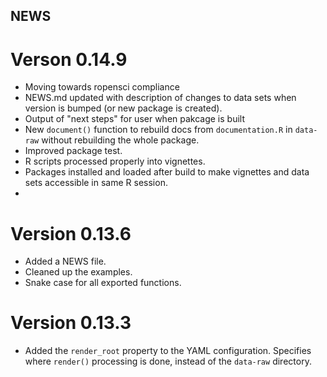## NEWS 

Verson 0.14.9
=============
- Moving towards ropensci compliance
- NEWS.md updated with description of changes to data sets when version is bumped (or new package is created).
- Output of "next steps" for user when pakcage is built
- New `document()` function to rebuild docs from `documentation.R` in `data-raw` without rebuilding the whole package.
- Improved package test.
- R scripts processed properly into vignettes.
- Packages installed and loaded after build to make vignettes and data sets accessible in same R session.
- 

Version 0.13.6
==============
- Added a NEWS file.
- Cleaned up the examples.
- Snake case for all exported functions.

Version 0.13.3
==============

- Added the `render_root` property to the YAML configuration. Specifies where `render()` processing is done, instead of the `data-raw` directory.
